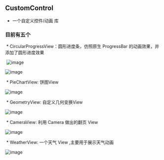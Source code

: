 ## CustomControl
* 一个自定义控件/动画 库

### 目前有五个
  * CircularProgressView：圆形进度条，仿照原生 ProgressBar 的动画效果，并添加了圆形进度效果
  
  ![image](https://github.com/yysleep/CustomControl/blob/master/display/001.jpg)
  
  ![image](https://github.com/yysleep/CustomControl/blob/master/display/001_02.jpg)
  
  * PieChartView: 饼图View
  
  ![image](https://github.com/yysleep/CustomControl/blob/master/display/002.jpg)
  
  * GeometryView: 自定义几何变换View
  
  ![image](https://github.com/yysleep/CustomControl/blob/master/display/003.jpg)
  
  * CameraView: 利用 Camera 做出的翻页 View
  
  ![image](https://github.com/yysleep/CustomControl/blob/master/display/004.jpg)
  
  * WeatherView: 一个天气 View ,主要用于展示天气动画
  
  ![image](https://github.com/yysleep/CustomControl/blob/master/display/005.jpg)
